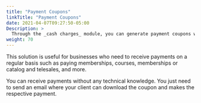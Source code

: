```yaml
---
title: "Payment Coupons"
linkTitle: "Payment Coupons"
date: 2021-04-07T09:27:50-05:00
Description: >
  Through the _cash charges_ module, you can generate payment coupons with the necessary information to let your customers make cash payments as many times as they need in the available payment points.
weight: 70
---
```


This solution is useful for businesses who need to receive payments on a regular basis such as paying memberships, courses, memberships or catalog and telesales, and more.

You can receive payments without any technical knowledge. You just need to send an email where your client can download the coupon and makes the respective payment.
